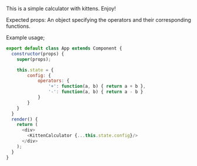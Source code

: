 
This is a simple calculator with kittens. Enjoy!

Expected props: An object specifying the operators and their corresponding functions.

Example usage;

```javascript
export default class App extends Component {
  constructor(props) {
    super(props);

    this.state = {
        config: {
            operators: {
                '+': function(a, b) { return a + b },
                '-': function(a, b) { return a - b }
            }
        }
    }
  }
  render() {
    return (
      <div>
        <KittenCalculator {...this.state.config}/>
      </div>
    );
  }
}
```
